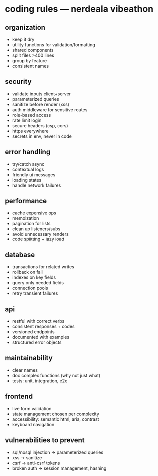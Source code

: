 # coding rules — nerdeala vibeathon

## organization
- keep it dry  
- utility functions for validation/formatting  
- shared components  
- split files >400 lines  
- group by feature  
- consistent names  

## security
- validate inputs client+server  
- parameterized queries  
- sanitize before render (xss)  
- auth middleware for sensitive routes  
- role-based access  
- rate limit login  
- secure headers (csp, cors)  
- https everywhere  
- secrets in env, never in code  

## error handling
- try/catch async  
- contextual logs  
- friendly ui messages  
- loading states  
- handle network failures  

## performance
- cache expensive ops  
- memoization  
- pagination for lists  
- clean up listeners/subs  
- avoid unnecessary renders  
- code splitting + lazy load  

## database
- transactions for related writes  
- rollback on fail  
- indexes on key fields  
- query only needed fields  
- connection pools  
- retry transient failures  

## api
- restful with correct verbs  
- consistent responses + codes  
- versioned endpoints  
- documented with examples  
- structured error objects  

## maintainability
- clear names  
- doc complex functions (why not just what)  
- tests: unit, integration, e2e  

## frontend
- live form validation  
- state management chosen per complexity  
- accessibility: semantic html, aria, contrast  
- keyboard navigation  

## vulnerabilities to prevent
- sql/nosql injection → parameterized queries  
- xss → sanitize  
- csrf → anti-csrf tokens  
- broken auth → session management, hashing
